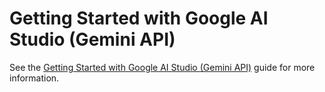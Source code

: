# Getting Started with Google AI Studio (Gemini API)

See the [Getting Started with Google AI Studio (Gemini API)](https://www.tensorzero.com/docs/gateway/guides/providers/google-ai-studio-gemini) guide for more information.
